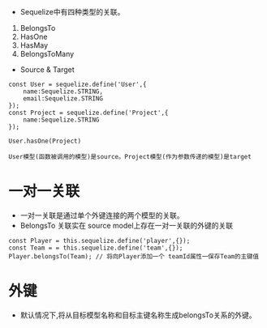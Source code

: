 * Sequelize中有四种类型的关联。
1. BelongsTo
2. HasOne
3. HasMay
4. BelongsToMany
* Source & Target
```
const User = sequelize.define('User',{
    name:Sequelize.STRING,
    email:Sequelize.STRING
});
const Project = sequelize.define('Project',{
    name:Sequelize.STRING
});

User.hasOne(Project)

User模型(函数被调用的模型)是source。Project模型(作为参数传递的模型)是target
```
# 一对一关联
* 一对一关联是通过单个外键连接的两个模型的关联。
* BelongsTo 关联实在 source model上存在一对一关联的外键的关联
```
const Player = this.sequelize.define('player',{});
const Team = = this.sequelize.define('team',{});
Player.belongsTo(Team); // 将向Player添加一个 teamId属性一保存Team的主键值

```

# 外键 
* 默认情况下,将从目标模型名称和目标主键名称生成belongsTo关系的外键。 